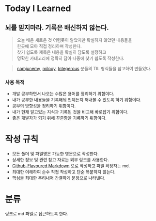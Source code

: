 # Today I Learned

## 뇌를 믿지마라. 기록은 배신하지 않는다.

> 오늘 배운 새로운 것 어렴풋이 알았지만 확실하지 않았던 내용들을<br>
> 한곳에 모아 직접 정리하며 작성한다.<br>
> 찾기 쉽도록 제목은 내용을 확실히 담도록 설정하고<br>
> 명확한 카테고리에 정확히 담아 나중에 찾기 쉽도록 작성한다.

> [namjunemy](https://github.com/namjunemy/TIL),
> [milooy](https://github.com/milooy),
> [Integerous](https://github.com/Integerous/TIL) 분들의 TIL 형식들을 참고하여 만들었다.

### 사용 목적

- 개발 공부하면서 나오는 수많은 용어를 정리하기 위함이다.
- 내가 공부한 내용들을 기록해둬 언제든지 꺼내볼 수 있도록 하기 위함이다.
- 공부의 방향성을 정리하기 위함이다.
- 내가 현재 알고있는 지식과 기록된 것을 비교해 바로잡기 위함이다.
- 좋은 개발자가 되기 위해 꾸준함을 기록하기 위함이다.

# 작성 규칙

- 모든 폴더 및 파일명은 가능한 영문으로 작성한다.
- 상세한 정보 및 관련 참고 자료는 외부 링크를 사용한다.
- [Github-Flavoured Markdown](https://guides.github.com/features/mastering-markdown/) 으로 작성하고 파일 확장자는 md.
- 최대한 이해하여 순수 직접 작성하고 단순 복붙하지 않는다.
- 핵심을 최대한 추려내어 간결하게 문장으로 나타낸다.

# 분류

링크로 md 파일로 접근하도록 한다.
